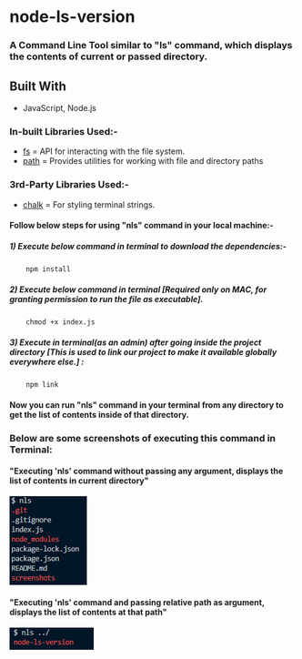 # node-ls-version
###  A Command Line Tool similar to "ls" command, which displays the contents of current or passed directory.

## Built With
  *   JavaScript, Node.js
  
###  In-built Libraries Used:-
* [fs](https://nodejs.org/api/fs.html)  =  API for interacting with the file system.
* [path](https://nodejs.org/api/path.html)  =  Provides utilities for working with file and directory paths

###  3rd-Party Libraries Used:-
* [chalk](https://www.npmjs.com/package/chalk)  =  For styling terminal strings.

#### Follow below steps for using "nls" command in your local machine:-
 
##### 1) Execute below command in terminal to download the dependencies:-
        npm install
##### 2) Execute below command in terminal [Required only on MAC, for granting permission to run the file as executable].
        chmod +x index.js
##### 3) Execute in terminal(as an admin) after going inside the project directory [This is used to link our project to make it available         globally everywhere else.] :
        npm link
    
#### Now you can run "nls" command in your terminal from any directory to get the list of contents inside of that directory.

### Below are some screenshots of executing this command in Terminal:
#### "Executing 'nls' command without passing any argument, displays the list of contents in current directory"
![Demo Images](/screenshots/demo1.PNG?raw=true)

#### "Executing 'nls' command and passing relative path as argument, displays the list of contents at that path"
![Demo Images](/screenshots/demo2.PNG?raw=true)
